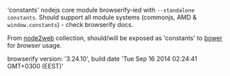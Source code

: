 'constants' nodejs core module browserify-ied with `--standalone constants`. Should support all module systems (commonjs, AMD & `window.constants`) - check browserify docs.

From [node2web](http://github.com/anodynos/node2web) collection,
should/will be exposed as 'constants' to [bower](http://bower.io) for *browser* usage.

browserify version: '3.24.10', build date 'Tue Sep 16 2014 02:24:41 GMT+0300 (EEST)'